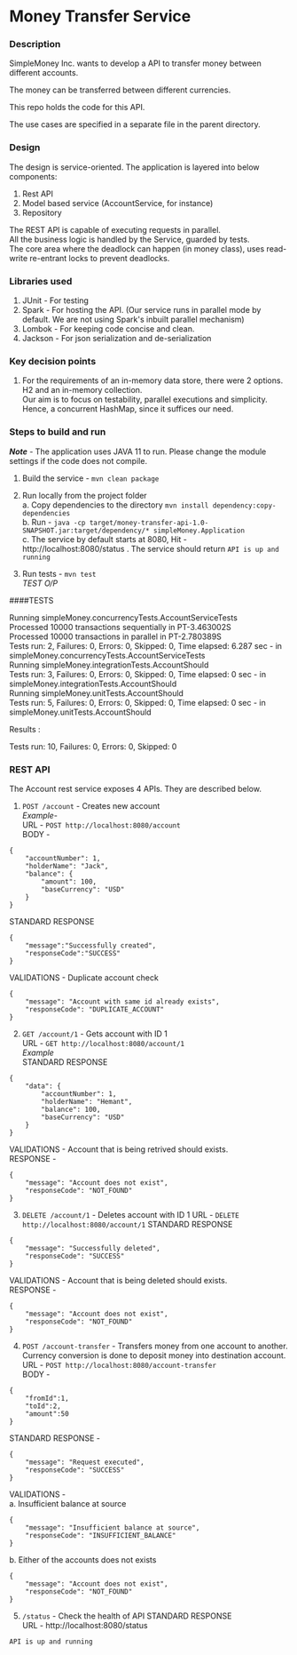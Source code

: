 # Money Transfer Service

### Description
SimpleMoney Inc. wants to develop a API to transfer money between different accounts.

The money can be transferred between different currencies.

This repo holds the code for this API.

The use cases are specified in a separate file in the parent directory.

### Design
The design is service-oriented. The application is layered into below components:   
1. Rest API
2. Model based service (AccountService, for instance)
3. Repository

The REST API is capable of executing requests in parallel.   
All the business logic is handled by the Service, guarded by tests.   
The core area where the deadlock can happen (in money class), uses read-write re-entrant locks to prevent deadlocks.   

### Libraries used
1. JUnit - For testing
2. Spark - For hosting the API. (Our service runs in parallel mode by default. We are not using Spark's inbuilt parallel mechanism)   
3. Lombok - For keeping code concise and clean.   
4. Jackson - For json serialization and de-serialization

### Key decision points
1. For the requirements of an in-memory data store, there were 2 options. H2 and an in-memory collection.   
Our aim is to focus on testability, parallel executions and simplicity.   
Hence, a concurrent HashMap, since it suffices our need.

### Steps to build and run 
**_Note_** - The application uses JAVA 11 to run. Please change the module settings if the code does not compile.   
1. Build the service - `mvn clean package`

2. Run locally from the project folder   
a. Copy dependencies to the directory `mvn install dependency:copy-dependencies`   
b. Run - `java -cp target/money-transfer-api-1.0-SNAPSHOT.jar:target/dependency/* simpleMoney.Application`   
c. The service by default starts at 8080, Hit - http://localhost:8080/status . The service should return `API is up and running`

3. Run tests - `mvn test`   
_TEST O/P_


####TESTS

Running simpleMoney.concurrencyTests.AccountServiceTests   
Processed 10000 transactions sequentially in PT-3.463002S   
Processed 10000 transactions in parallel in PT-2.780389S   
Tests run: 2, Failures: 0, Errors: 0, Skipped: 0, Time elapsed: 6.287 sec - in simpleMoney.concurrencyTests.AccountServiceTests   
Running simpleMoney.integrationTests.AccountShould   
Tests run: 3, Failures: 0, Errors: 0, Skipped: 0, Time elapsed: 0 sec - in simpleMoney.integrationTests.AccountShould   
Running simpleMoney.unitTests.AccountShould   
Tests run: 5, Failures: 0, Errors: 0, Skipped: 0, Time elapsed: 0 sec - in simpleMoney.unitTests.AccountShould   

Results :   

Tests run: 10, Failures: 0, Errors: 0, Skipped: 0   


### REST API
The Account rest service exposes 4 APIs. They are described below.   
1. `POST /account` - Creates new account   
*Example*-   
URL - `POST http://localhost:8080/account`   
BODY - 
```
{
    "accountNumber": 1,
    "holderName": "Jack",
    "balance": {
        "amount": 100,
        "baseCurrency": "USD"
    }
}
``` 
STANDARD RESPONSE  
```
{
    "message":"Successfully created",
    "responseCode":"SUCCESS"
}
```
VALIDATIONS - Duplicate account check
```
{
    "message": "Account with same id already exists",
    "responseCode": "DUPLICATE_ACCOUNT"
}
```

2. `GET /account/1` - Gets account with ID 1   
URL - `GET http://localhost:8080/account/1`     
*Example*   
STANDARD RESPONSE
```
{
    "data": {
        "accountNumber": 1,
        "holderName": "Hemant",
        "balance": 100,
        "baseCurrency": "USD"
    }
}
```
VALIDATIONS - Account that is being retrived should exists.   
RESPONSE -
```
{
    "message": "Account does not exist",
    "responseCode": "NOT_FOUND"
}
```

3. `DELETE /account/1` - Deletes account with ID 1 
URL - `DELETE http://localhost:8080/account/1`
STANDARD RESPONSE
```
{
    "message": "Successfully deleted",
    "responseCode": "SUCCESS"
}
```
VALIDATIONS - Account that is being deleted should exists.   
RESPONSE -
```
{
    "message": "Account does not exist",
    "responseCode": "NOT_FOUND"
}
```

4. `POST /account-transfer` - Transfers money from one account to another. Currency conversion is done to deposit money into destination account.   
URL - `POST http://localhost:8080/account-transfer`   
BODY -
```
{
    "fromId":1,
    "toId":2,
    "amount":50
}
```
STANDARD RESPONSE -   
```
{
    "message": "Request executed",
    "responseCode": "SUCCESS"
}
```
VALIDATIONS -    
a. Insufficient balance at source   
```
{
    "message": "Insufficient balance at source",
    "responseCode": "INSUFFICIENT_BALANCE"
}
```
b. Either of the accounts does not exists   
```
{
    "message": "Account does not exist",
    "responseCode": "NOT_FOUND"
}
```

5. `/status` - Check the health of API
STANDARD RESPONSE    
URL - http://localhost:8080/status   
```
API is up and running
```
